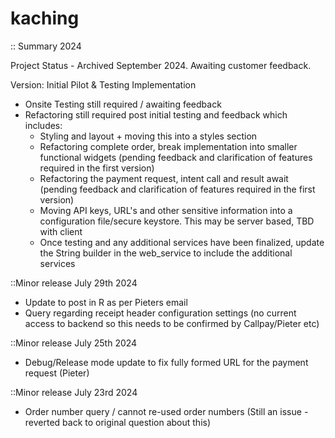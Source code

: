 # kaching

:: Summary 2024

Project Status - Archived September 2024. Awaiting customer feedback.

Version: Initial Pilot & Testing Implementation
- Onsite Testing still required / awaiting feedback
- Refactoring still required post initial testing and feedback which includes:
  - Styling and layout + moving this into a styles section
  - Refactoring complete order, break implementation into smaller functional widgets (pending feedback and clarification of features required in the first version)
  - Refactoring the payment request, intent call and result await (pending feedback and clarification of features required in the first version)
  - Moving API keys, URL's and other sensitive information into a configuration file/secure keystore.  This may be server based, TBD with client
  - Once testing and any additional services have been finalized, update the String builder in the web_service to include the additional services

::Minor release July 29th 2024
- Update to post in R as per Pieters email
- Query regarding receipt header configuration settings (no current access to backend so this needs to be confirmed by Callpay/Pieter etc)

::Minor release July 25th 2024
- Debug/Release mode update to fix fully formed URL for the payment request (Pieter)

::Minor release July 23rd 2024
- Order number query / cannot re-used order numbers (Still an issue - reverted back to original question about this)

